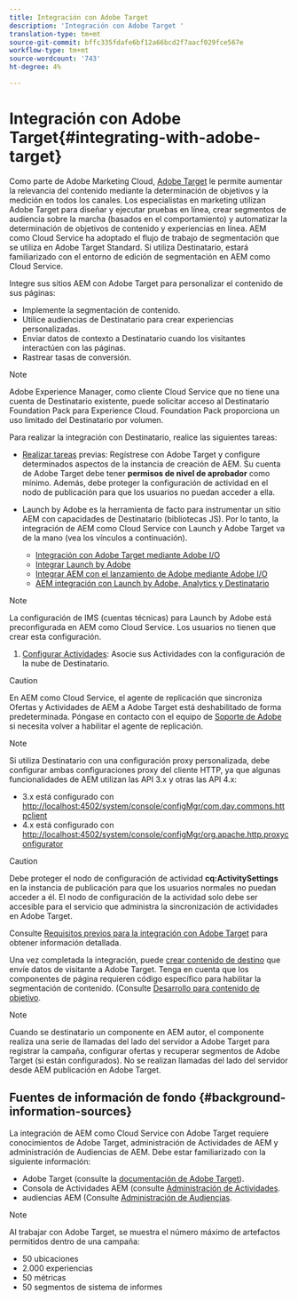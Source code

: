 ```yaml
---
title: Integración con Adobe Target
description: 'Integración con Adobe Target '
translation-type: tm+mt
source-git-commit: bffc335fdafe6bf12a66bcd2f7aacf029fce567e
workflow-type: tm+mt
source-wordcount: '743'
ht-degree: 4%

---
```



# Integración con Adobe Target{#integrating-with-adobe-target}

Como parte de Adobe Marketing Cloud, [Adobe Target](http://www.adobe.com/solutions/testing-targeting/testandtarget.html) le permite aumentar la relevancia del contenido mediante la determinación de objetivos y la medición en todos los canales. Los especialistas en marketing utilizan Adobe Target para diseñar y ejecutar pruebas en línea, crear segmentos de audiencia sobre la marcha (basados en el comportamiento) y automatizar la determinación de objetivos de contenido y experiencias en línea. AEM como Cloud Service ha adoptado el flujo de trabajo de segmentación que se utiliza en Adobe Target Standard. Si utiliza Destinatario, estará familiarizado con el entorno de edición de segmentación en AEM como Cloud Service.

Integre sus sitios AEM con Adobe Target para personalizar el contenido de sus páginas:

* Implemente la segmentación de contenido.
* Utilice audiencias de Destinatario para crear experiencias personalizadas.
* Enviar datos de contexto a Destinatario cuando los visitantes interactúen con las páginas.
* Rastrear tasas de conversión.

>[!NOTE]
>
>Adobe Experience Manager, como cliente Cloud Service que no tiene una cuenta de Destinatario existente, puede solicitar acceso al Destinatario Foundation Pack para Experience Cloud.  Foundation Pack proporciona un uso limitado del Destinatario por volumen.


Para realizar la integración con Destinatario, realice las siguientes tareas:

* [Realizar tareas](https://docs.adobe.com/content/help/en/experience-manager-65/administering/integration/target-requirements.html) previas: Regístrese con Adobe Target y configure determinados aspectos de la instancia de creación de AEM. Su cuenta de Adobe Target debe tener **permisos de nivel de aprobador** como mínimo. Además, debe proteger la configuración de actividad en el nodo de publicación para que los usuarios no puedan acceder a ella.

* Launch by Adobe es la herramienta de facto para instrumentar un sitio AEM con capacidades de Destinatario (bibliotecas JS). Por lo tanto, la integración de AEM como Cloud Service con Launch y Adobe Target va de la mano (vea los vínculos a continuación).

   * [Integración con Adobe Target mediante Adobe I/O](https://docs.adobe.com/content/help/en/experience-manager-65/administering/integration/integration-ims-adobe-io.html)
   * [Integrar Launch by Adobe](https://docs.adobe.com/content/help/en/experience-manager-learn/sites/integrations/adobe-launch-integration-tutorial-understand.html)
   * [Integrar AEM con el lanzamiento de Adobe mediante Adobe I/O](https://helpx.adobe.com/experience-manager/using/aem_launch_adobeio_integration.html)
   * [AEM integración con Launch by Adobe, Analytics y Destinatario](https://helpx.adobe.com/experience-manager/kt/integration/using/aem-launch-integration-tutorial-understand.html)

>[!NOTE]
>
>La configuración de IMS (cuentas técnicas) para Launch by Adobe está preconfigurada en AEM como Cloud Service. Los usuarios no tienen que crear esta configuración.

1. [Configurar Actividades](https://docs.adobe.com/content/help/en/experience-manager-65/authoring/personalization/activitylib.html): Asocie sus Actividades con la configuración de la nube de Destinatario.

>[!CAUTION]
>
>En AEM como Cloud Service, el agente de replicación que sincroniza Ofertas y Actividades de AEM a Adobe Target está deshabilitado de forma predeterminada. Póngase en contacto con el equipo de [Soporte de Adobe](https://helpx.adobe.com/contact/enterprise-support.ec.html#experience-manager) si necesita volver a habilitar el agente de replicación.

>[!NOTE]
>
>Si utiliza Destinatario con una configuración proxy personalizada, debe configurar ambas configuraciones proxy del cliente HTTP, ya que algunas funcionalidades de AEM utilizan las API 3.x y otras las API 4.x:
>
>* 3.x está configurado con [http://localhost:4502/system/console/configMgr/com.day.commons.httpclient](http://localhost:4502/system/console/configMgr/com.day.commons.httpclient)
>* 4.x está configurado con [http://localhost:4502/system/console/configMgr/org.apache.http.proxyconfigurator](http://localhost:4502/system/console/configMgr/org.apache.http.proxyconfigurator)

>



>[!CAUTION]
>
>Debe proteger el nodo de configuración de actividad **cq:ActivitySettings** en la instancia de publicación para que los usuarios normales no puedan acceder a él. El nodo de configuración de la actividad solo debe ser accesible para el servicio que administra la sincronización de actividades en Adobe Target.
>
>Consulte [Requisitos previos para la integración con Adobe Target](https://docs.adobe.com/content/help/en/experience-manager-65/administering/integration/target-requirements.html#securing-the-activity-settings-node) para obtener información detallada.

Una vez completada la integración, puede [crear contenido de destino](https://docs.adobe.com/content/help/en/experience-manager-65/authoring/personalization/content-targeting-touch.html) que envíe datos de visitante a Adobe Target. Tenga en cuenta que los componentes de página requieren código específico para habilitar la segmentación de contenido. (Consulte [Desarrollo para contenido de objetivo](https://docs.adobe.com/content/help/en/experience-manager-65/developing/personlization/target.html).

>[!NOTE]
>
>Cuando se destinatario un componente en AEM autor, el componente realiza una serie de llamadas del lado del servidor a Adobe Target para registrar la campaña, configurar ofertas y recuperar segmentos de Adobe Target (si están configurados). No se realizan llamadas del lado del servidor desde AEM publicación en Adobe Target.

## Fuentes de información de fondo {#background-information-sources}

La integración de AEM como Cloud Service con Adobe Target requiere conocimientos de Adobe Target, administración de Actividades de AEM y administración de Audiencias de AEM. Debe estar familiarizado con la siguiente información:

* Adobe Target (consulte la [documentación de Adobe Target](https://docs.adobe.com/content/help/en/target/using/target-home.html)).
* Consola de Actividades AEM (consulte [Administración de Actividades](https://docs.adobe.com/content/help/en/experience-manager-65/authoring/personalization/activitylib.html).
* audiencias AEM (Consulte [Administración de Audiencias](https://docs.adobe.com/content/help/en/experience-manager-65/authoring/personalization/managing-audiences.html).

>[!NOTE]
>
>Al trabajar con Adobe Target, se muestra el número máximo de artefactos permitidos dentro de una campaña:
>
>* 50 ubicaciones
>* 2.000 experiencias
>* 50 métricas
>* 50 segmentos de sistema de informes

>


